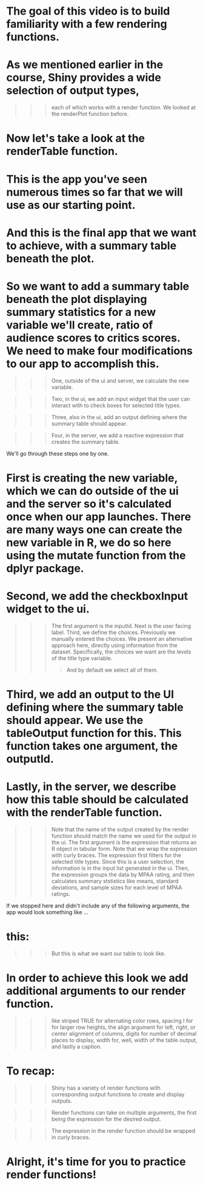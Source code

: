 # The goal of this video is to build familiarity with a few rendering functions.

# As we mentioned earlier in the course, Shiny provides a wide selection of output types, 
>>> each of which works with a render function. We looked at the renderPlot function before. 
# Now let's take a look at the renderTable function.

# This is the app you've seen numerous times so far that we will use as our starting point.

# And this is the final app that we want to achieve, with a summary table beneath the plot.

# So we want to add a summary table beneath the plot displaying summary statistics for a new variable we'll create, ratio of audience scores to critics scores. We need to make four modifications to our app to accomplish this.

>>> One, outside of the ui and server, we calculate the new variable.

>>> Two, in the ui, we add an input widget that the user can interact with to check boxes for selected title types.

>>> Three, also in the ui, add an output defining where the summary table should appear.

>>> Four, in the server, we add a reactive expression that creates the summary table.

We'll go through these steps one by one.

# First is creating the new variable, which we can do outside of the ui and the server so it's calculated once when our app launches. There are many ways one can create the new variable in R, we do so here using the mutate function from the dplyr package.

# Second, we add the checkboxInput widget to the ui.

>>> The first argument is the inputId. 
>>> Next is the user facing label. 
>>> Third, we define the choices. Previously we manually entered the choices. We present an alternative approach here, directly using information from the dataset. Specifically, the choices we want are the levels of the title type variable.
>>>> And by default we select all of them. 

# Third, we add an output to the UI defining where the summary table should appear. We use the tableOutput function for this. This function takes one argument, the outputId.

# Lastly, in the server, we describe how this table should be calculated with the renderTable function. 

>>> Note that the name of the output created by the render function should match the name we used for the output in the ui.
>>> The first argument is the expression that returns an R object in tabular form. Note that we wrap the expression with curly braces. The expression first filters for the selected title types. Since this is a user selection, the information is in the input list generated in the ui. Then, the expression groups the data by MPAA rating, and then calculates summary ststistics like means, standard deviations, and sample sizes for each level of MPAA ratings.

If we stopped here and didn't include any of the following arguments, the app would look something like ...
# this:

>>> But this is what we want our table to look like. 

# In order to achieve this look we add additional arguments to our render function. 
>>> like striped TRUE for alternating color rows,
>>> spacing l for for larger row heights,
>>> the align argument for left, right, or center alignment of columns,
>>> digits for number of decimal places to display,
>>> width for, well, width of the table output,
>>> and lastly a caption.

# To recap:

>>> Shiny has a variety of render functions with corresponding output functions to create and display outputs.

>>> Render functions can take on multiple arguments, the first being the expression for the desired output.

>>> The expression in the render function should be wrapped in curly braces.

# Alright, it's time for you to practice render functions!



